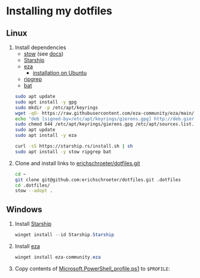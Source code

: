 
# Installing my dotfiles

## Linux

1. Install dependencies
    - [stow](https://www.gnu.org/software/stow/) (see [docs](https://www.gnu.org/software/stow/manual/stow.html))
    - [Starship](https://starship.rs/guide/#%F0%9F%9A%80-installation)
    - [eza](https://github.com/eza-community/eza)
      - [installation on Ubuntu](https://github.com/eza-community/eza/blob/main/INSTALL.md#debian-and-ubuntu)
    - [ripgrep](https://github.com/BurntSushi/ripgrep)
    - [bat](https://github.com/sharkdp/bat)
    ```bash
    sudo apt update
    sudo apt install -y gpg
    sudo mkdir -p /etc/apt/keyrings
    wget -qO- https://raw.githubusercontent.com/eza-community/eza/main/deb.asc | sudo gpg --dearmor -o /etc/apt/keyrings/gierens.gpg
    echo "deb [signed-by=/etc/apt/keyrings/gierens.gpg] http://deb.gierens.de stable main" | sudo tee /etc/apt/sources.list.d/gierens.list
    sudo chmod 644 /etc/apt/keyrings/gierens.gpg /etc/apt/sources.list.d/gierens.list
    sudo apt update
    sudo apt install -y eza

    curl -sS https://starship.rs/install.sh | sh
    sudo apt install -y stow ripgrep bat
    ```
2. Clone and install links to [erichschroeter/dotfiles.git](https://github.com/erichschroeter/dotfiles)
    ```bash
    cd ~
    git clone git@github.com:erichschroeter/dotfiles.git .dotfiles
    cd .dotfiles/
    stow --adopt .
    ```

## Windows

1. Install [Starship](https://starship.rs/guide/#%F0%9F%9A%80-installation)
    ```powershell
    winget install --id Starship.Starship
    ```
1. Install [eza](https://github.com/eza-community/eza)
   ```powershell
   winget install eza-community.eza
   ```
1. Copy contents of [Microsoft.PowerShell_profile.ps1](./PowerShell/Microsoft.PowerShell_profile.ps1) to `$PROFILE`:

